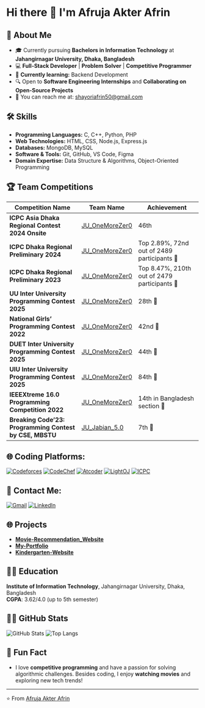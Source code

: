 # Hi there 👋 I'm Afruja Akter Afrin

## 🚀 About Me
- 🎓 Currently pursuing **Bachelors in Information Technology** at **Jahangirnagar University, Dhaka, Bangladesh**
- 💻 **Full-Stack Developer** | **Problem Solver** | **Competitive Programmer**
- 🌱 **Currently learning:** Backend Development
- 🔍 Open to **Software Engineering Internships** and **Collaborating on Open-Source Projects**
- 📧 You can reach me at: [shayoriafrin50@gmail.com](mailto:shayoriafrin50@gmail.com)

## 🛠️ Skills
- **Programming Languages:** C, C++, Python, PHP
- **Web Technologies:** HTML, CSS, Node.js, Express.js
- **Databases:** MongoDB, MySQL
- **Software & Tools:** Git, GitHub, VS Code, Figma
- **Domain Expertise:** Data Structure & Algorithms, Object-Oriented Programming

## 🏆 Team Competitions

| Competition Name | Team Name | Achievement |
| ---------------- | --------- | ----------- |
| **ICPC Asia Dhaka Regional Contest 2024 Onsite** | [JU_OneMoreZer0](https://bapsoj.org/contests/icpc-asia-dhaka-regional-contest-2024-onsite-round/standings) | 46th |
| **ICPC Dhaka Regional Preliminary 2024** | [JU_OneMoreZer0](https://bapsoj.org/contests/icpc-preliminary-dhaka-site-2024/standings) | Top 2.89%, 72nd out of 2489 participants 🥇 |
| **ICPC Dhaka Regional Preliminary 2023** | [JU_OneMoreZer0](https://bapsoj.org/contests/icpc-preliminary-dhaka-site-2024/standings) | Top 8.47%, 210th out of 2479 participants 🥉 |
| **UU Inter University Programming Contest 2025** | [JU_OneMoreZer0](https://toph.co/c/uttara-university-inter-university-2025/standings) | 28th 🎯 |
| **National Girls’ Programming Contest 2022** | [JU_OneMoreZer0](https://toph.co/c/national-girls-programming-contest-2022/standings) | 42nd 🎯 |
| **DUET Inter University Programming Contest 2025** | [JU_OneMoreZer0](https://toph.co/c/duet-inter-university-iupc-2025/standings) | 44th 🎯 |
| **UIU Inter University Programming Contest 2025** | [JU_OneMoreZer0](https://bapsoj.org/contests/uiu-inter-university-programming-contest-2025/standings) | 84th 🎯 |
| **IEEEXtreme 16.0 Programming Competition 2022** | [JU_OneMoreZer0](https://bapsoj.org/contests/icpc-preliminary-dhaka-site-2024/standings) | 14th in Bangladesh section 🎯 |
| **Breaking Code’23: Programming Contest by CSE, MBSTU** | [JU_Jabian_5.0](https://toph.co/c/mbstu-cse-inter-department-2023/standings) | 7th 🎯 |

## 🌐 Coding Platforms:
[![Codeforces](https://img.shields.io/badge/Codeforces-1533-cyan)](https://codeforces.com/profile/Afruja_Afrin) 
[![CodeChef](https://img.shields.io/badge/CodeChef-1733-blue)](https://www.codechef.com/users/afruja_afrin)
[![Atcoder](https://img.shields.io/badge/Atcoder-822-green)](https://atcoder.jp/users/Afruja_Afrin)
[![LightOJ](https://img.shields.io/badge/LightOJ-90%2B-orange)](https://lightoj.com/user/invisible)
[![ICPC](https://img.shields.io/badge/ICPC-Profile-darkblue)](https://icpc.global/private/profile/846017)

## 📱 Contact Me:
[![Gmail](https://img.shields.io/badge/Gmail-shayoriafrin50%40gmail.com-red)](mailto:shayoriafrin50@gmail.com)
[![LinkedIn](https://img.shields.io/badge/LinkedIn-Afruja_Afrin-blue)](https://www.linkedin.com/in/afruja-afrin50/)

## 🌐 Projects
- **[Movie-Recommendation_Website](https://github.com/Afruja-Afrin/Movie-Recommendation_Website)**
- **[My-Portfolio](https://github.com/Afruja-Afrin/My-Portfolio)**
- **[Kindergarten-Website](https://github.com/Afruja-Afrin/IWT-exam---KinderGarten-Website)**

## 🧑‍🎓 Education
**Institute of Information Technology**, Jahangirnagar University, Dhaka, Bangladesh  
**CGPA**: 3.62/4.0 (up to 5th semester)

## 🧑‍💻 GitHub Stats

![GitHub Stats](https://github-readme-stats.vercel.app/api?username=Afruja-Afrin&show_icons=true&theme=radical)
![Top Langs](https://github-readme-stats.vercel.app/api/top-langs/?username=Afruja-Afrin&layout=compact&theme=radical)

## 🌱 Fun Fact
- I love **competitive programming** and have a passion for solving algorithmic challenges. Besides coding, I enjoy **watching movies** and exploring new tech trends!

---

⭐️ From [Afruja Akter Afrin](https://github.com/Afruja-Afrin)
